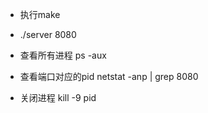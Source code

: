 - 执行make
- ./server 8080

- 查看所有进程 ps -aux
- 查看端口对应的pid netstat -anp | grep 8080 
- 关闭进程 kill -9 pid